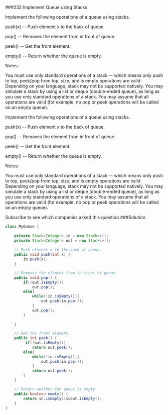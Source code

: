 ###232 Implement Queue using Stacks

Implement the following operations of a queue using stacks.


push(x) -- Push element x to the back of queue.


pop() -- Removes the element from in front of queue.


peek() -- Get the front element.


empty() -- Return whether the queue is empty.


Notes:

You must use only standard operations of a stack -- which means only push to top, peek/pop from top, size, and is empty operations are valid.
Depending on your language, stack may not be supported natively. You may simulate a stack by using a list or deque (double-ended queue), as long as you use only standard operations of a stack.
You may assume that all operations are valid (for example, no pop or peek operations will be called on an empty queue).


Implement the following operations of a queue using stacks.


push(x) -- Push element x to the back of queue.


pop() -- Removes the element from in front of queue.


peek() -- Get the front element.


empty() -- Return whether the queue is empty.


Notes:

You must use only standard operations of a stack -- which means only push to top, peek/pop from top, size, and is empty operations are valid.
Depending on your language, stack may not be supported natively. You may simulate a stack by using a list or deque (double-ended queue), as long as you use only standard operations of a stack.
You may assume that all operations are valid (for example, no pop or peek operations will be called on an empty queue).

Subscribe to see which companies asked this question
###Solution
```java
class MyQueue {
    
    private Stack<Integer> in = new Stack<>();
    private Stack<Integer> out = new Stack<>();
    
    // Push element x to the back of queue.
    public void push(int x) {
        in.push(x);
    }

    // Removes the element from in front of queue.
    public void pop() {
        if(!out.isEmpty())
            out.pop();
        else{
            while(!in.isEmpty()){
                out.push(in.pop());
            }
            out.pop();
        }
        
    }

    // Get the front element.
    public int peek() {
         if(!out.isEmpty())
            return out.peek();
        else{
            while(!in.isEmpty()){
                out.push(in.pop());
            }
            return out.peek();
        }
    }

    // Return whether the queue is empty.
    public boolean empty() {
        return in.isEmpty()&&out.isEmpty();
    }
}